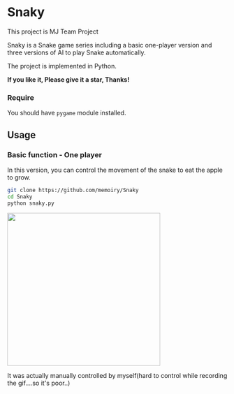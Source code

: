 # Snaky
This project is MJ Team Project

Snaky is a Snake game series including a basic one-player version and three versions of AI to play Snake automatically.

The project is implemented in Python.

**If you like it, Please give it a star, Thanks!**
### Require

You should have `pygame` module installed.

## Usage

### Basic function - One player

In this version, you can control the movement of the snake to eat the apple to grow.

```bash
git clone https://github.com/memoiry/Snaky
cd Snaky
python snaky.py
```

<img src="https://ooo.0o0.ooo/2017/03/19/58ce1d1270940.gif" width="350">

It was actually manually controlled by myself(hard to control while recording the gif....so it's poor..)
